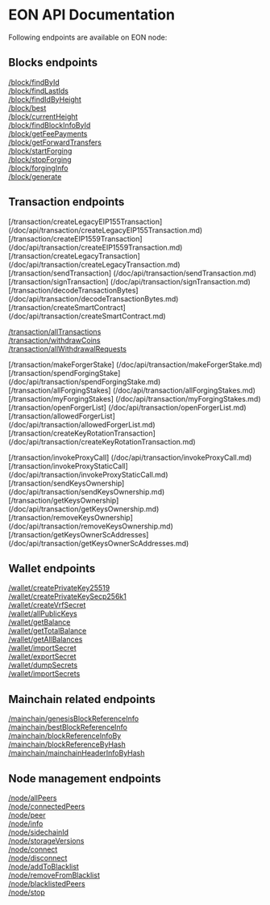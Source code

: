 # EON API Documentation

Following endpoints are available on EON node:


## Blocks endpoints 
[/block/findById](/doc/api/block/findById.md)\
[/block/findLastIds](/doc/api/block/findLastIds.md)\
[/block/findIdByHeight](/doc/api/block/findIdByHeight.md)\
[/block/best](/doc/api/block/best.md)\
[/block/currentHeight](/doc/api/block/currentHeight.md)\
[/block/findBlockInfoById](/doc/api/block/findBlockInfoById.md)\
[/block/getFeePayments](/doc/api/block/getFeePayments.md)\
[/block/getForwardTransfers](/doc/api/block/getForwardTransfers.md)\
[/block/startForging](/doc/api/block/startForging.md)\
[/block/stopForging](/doc/api/block/stopForging.md)\
[/block/forgingInfo](/doc/api/block/forgingInfo.md)\
[/block/generate](/doc/api/block/generate.md)

## Transaction endpoints 

[/transaction/createLegacyEIP155Transaction] (/doc/api/transaction/createLegacyEIP155Transaction.md) 
[/transaction/createEIP1559Transaction] (/doc/api/transaction/createEIP1559Transaction.md) 
[/transaction/createLegacyTransaction] (/doc/api/transaction/createLegacyTransaction.md) 
[/transaction/sendTransaction] (/doc/api/transaction/sendTransaction.md) 
[/transaction/signTransaction] (/doc/api/transaction/signTransaction.md) 
[/transaction/decodeTransactionBytes] (/doc/api/transaction/decodeTransactionBytes.md) 
[/transaction/createSmartContract] (/doc/api/transaction/createSmartContract.md) 

[/transaction/allTransactions](/doc/api/transaction/allTransactions.md)\
[/transaction/withdrawCoins](/doc/api/transaction/withdrawCoins.md)\
[/transaction/allWithdrawalRequests](/doc/api/transaction/allWithdrawalRequests.md)

[/transaction/makeForgerStake] (/doc/api/transaction/makeForgerStake.md) 
[/transaction/spendForgingStake] (/doc/api/transaction/spendForgingStake.md) 
[/transaction/allForgingStakes] (/doc/api/transaction/allForgingStakes.md) 
[/transaction/myForgingStakes] (/doc/api/transaction/myForgingStakes.md) 
[/transaction/openForgerList] (/doc/api/transaction/openForgerList.md) 
[/transaction/allowedForgerList] (/doc/api/transaction/allowedForgerList.md) 
[/transaction/createKeyRotationTransaction] (/doc/api/transaction/createKeyRotationTransaction.md) 

[/transaction/invokeProxyCall] (/doc/api/transaction/invokeProxyCall.md) 
[/transaction/invokeProxyStaticCall] (/doc/api/transaction/invokeProxyStaticCall.md) 
[/transaction/sendKeysOwnership] (/doc/api/transaction/sendKeysOwnership.md) 
[/transaction/getKeysOwnership] (/doc/api/transaction/getKeysOwnership.md) 
[/transaction/removeKeysOwnership] (/doc/api/transaction/removeKeysOwnership.md) 
[/transaction/getKeysOwnerScAddresses] (/doc/api/transaction/getKeysOwnerScAddresses.md) 

## Wallet endpoints

[/wallet/createPrivateKey25519](/doc/api/wallet/createPrivateKey25519.md)\
[/wallet/createPrivateKeySecp256k1](/doc/api/wallet/createPrivateKeySecp256k1.md)\
[/wallet/createVrfSecret](/doc/api/wallet/createVrfSecret.md)\
[/wallet/allPublicKeys](/doc/api/wallet/allPublicKeys.md)\
[/wallet/getBalance](/doc/api/wallet/getBalance.md)\
[/wallet/getTotalBalance](/doc/api/wallet/getTotalBalance.md)\
[/wallet/getAllBalances](/doc/api/wallet/getAllBalances.md)\
[/wallet/importSecret](/doc/api/wallet/importSecret.md)\
[/wallet/exportSecret](/doc/api/wallet/exportSecret.md)\
[/wallet/dumpSecrets](/doc/api/wallet/dumpSecrets.md)\
[/wallet/importSecrets](/doc/api/wallet/importSecrets.md) 

## Mainchain related endpoints
[/mainchain/genesisBlockReferenceInfo](/doc/api/mainchain/genesisBlockReferenceInfo.md)\
[/mainchain/bestBlockReferenceInfo](/doc/api/mainchain/bestBlockReferenceInfo.md)\
[/mainchain/blockReferenceInfoBy](/doc/api/mainchain/blockReferenceInfoBy.md)\
[/mainchain/blockReferenceByHash](/doc/api/mainchain/blockReferenceByHash.md)\
[/mainchain/mainchainHeaderInfoByHash](/doc/api/mainchain/mainchainHeaderInfoByHash.md)

## Node management endpoints

[/node/allPeers](/doc/api/node/allPeers.md)\
[/node/connectedPeers](/doc/api/node/connectedPeers.md)\
[/node/peer](/doc/api/node/peer.md)\
[/node/info](/doc/api/node/info.md)\
[/node/sidechainId](/doc/api/sidechainId/sidechainId.md)\
[/node/storageVersions](/doc/api/node/storageVersions.md)\
[/node/connect](/doc/api/node/connect.md)\
[/node/disconnect](/doc/api/node/disconnect.md)\
[/node/addToBlacklist](/doc/api/node/addToBlacklist.md)\
[/node/removeFromBlacklist](/doc/api/node/removeFromBlacklist.md)\
[/node/blacklistedPeers](/doc/api/node/blacklistedPeers.md)\
[/node/stop](/doc/api/node/stop.md)

